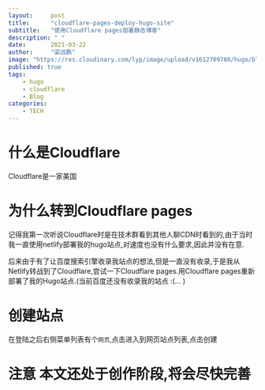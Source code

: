 ```yaml
---
layout:     post 
title:      "cloudflare-pages-deploy-hugo-site"
subtitle:   "使用Cloudflare pages部署静态博客"
description: " "
date:       2021-03-22
author:     "梁远鹏"
image: "https://res.cloudinary.com/lyp/image/upload/v1612709780/hugo/blog.github.io/pexels-matt-hardy-2568001.jpg"
published: true
tags:
    - hugo
    - cloudflare
    - Blog
categories: 
    - TECH
---  
```


# 什么是Cloudflare  

Cloudflare是一家美国

# 为什么转到Cloudflare pages  

记得我第一次听说Cloudflare时是在技术群看到其他人聊CDN时看到的,由于当时我一直使用netlify部署我的hugo站点,对速度也没有什么要求,因此并没有在意.  

后来由于有了让百度搜索引擎收录我站点的想法,但是一直没有收录,于是我从Netlify转战到了Cloudflare,尝试一下Cloudflare pages.用Cloudflare pages重新部署了我的Hugo站点.(当前百度还没有收录我的站点 :(... )    


# 创建站点  

在登陆之后右侧菜单列表有个`网页`,点击进入到网页站点列表,点击创建

# 注意 本文还处于创作阶段,将会尽快完善